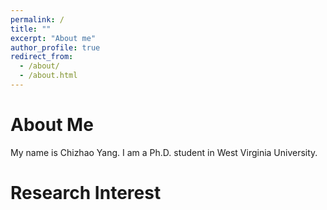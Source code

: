 ```yaml
---
permalink: /
title: ""
excerpt: "About me"
author_profile: true
redirect_from:
  - /about/
  - /about.html
---
```

About Me
======

My name is Chizhao Yang. I am a Ph.D. student in West Virginia University.

Research Interest
======
